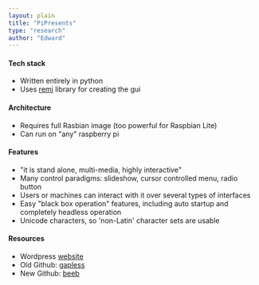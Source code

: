 ```yaml
---
layout: plain
title: "PiPresents"
type: "research"
author: "Edward"
---
```



#### Tech stack

* Written entirely in python
* Uses [remi](https://github.com/dddomodossola/remi/) library for creating the gui

#### Architecture

* Requires full Rasbian image (too powerful for Raspbian Lite)
* Can run on "any" raspberry pi

#### Features

* "it is stand alone, multi-media, highly interactive"
* Many control paradigms: slideshow, cursor controlled menu, radio button
* Users or machines can interact with it over several types of interfaces
* Easy "black box operation" features, including auto startup
and completely headless operation
* Unicode characters, so 'non-Latin' character sets are usable

#### Resources

* Wordpress [website](https://pipresents.wordpress.com/)
* Old Github: [gapless](https://github.com/KenT2/pipresents-gapless)
* New Github: [beeb](https://github.com/KenT2?tab=repositories)
